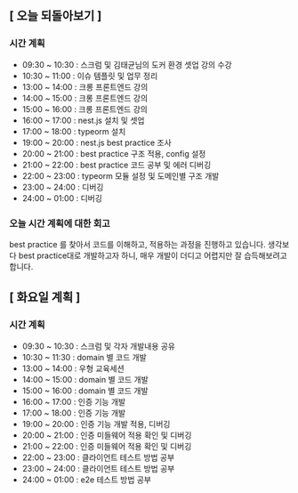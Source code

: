 ## [ 오늘 되돌아보기 ]

### 시간 계획

- 09:30 ~ 10:30 : 스크럼 및 김태균님의 도커 환경 셋업 강의 수강
- 10:30 ~ 11:00 : 이슈 템플릿 및 업무 정리
- 13:00 ~ 14:00 : 크롱 프론트엔드 강의
- 14:00 ~ 15:00 : 크롱 프론트엔드 강의
- 15:00 ~ 16:00 : 크롱 프론트엔드 강의
- 16:00 ~ 17:00 : nest.js 설치 및 셋업
- 17:00 ~ 18:00 : typeorm 설치
- 19:00 ~ 20:00 : nest.js best practice 조사
- 20:00 ~ 21:00 : best practice 구조 적용, config 설정
- 21:00 ~ 22:00 : best practice 코드 공부 및 에러 디버깅
- 22:00 ~ 23:00 : typeorm 모듈 설정 및 도메인별 구조 개발
- 23:00 ~ 24:00 : 디버깅
- 24:00 ~ 01:00 : 디버깅

### 오늘 시간 계획에 대한 회고

best practice 를 찾아서 코드를 이해하고, 적용하는 과정을 진행하고 있습니다.
생각보다 best practice대로 개발하고자 하니, 매우 개발이 더디고 어렵지만 잘 습득해보려고 합니다.

## [ 화요일 계획 ]

### 시간 계획

- 09:30 ~ 10:30 : 스크럼 및 각자 개발내용 공유
- 10:30 ~ 11:30 : domain 별 코드 개발
- 13:00 ~ 14:00 : 우형 교육세션
- 14:00 ~ 15:00 : domain 별 코드 개발
- 15:00 ~ 16:00 : domain 별 코드 개발
- 16:00 ~ 17:00 : 인증 기능 개발
- 17:00 ~ 18:00 : 인증 기능 개발
- 19:00 ~ 20:00 : 인증 기능 개발 적용, 디버깅
- 20:00 ~ 21:00 : 인증 미들웨어 적용 확인 및 디버깅
- 21:00 ~ 22:00 : 인증 미들웨어 적용 확인 및 디버깅
- 22:00 ~ 23:00 : 클라이언트 테스트 방법 공부
- 23:00 ~ 24:00 : 클라이언트 테스트 방법 공부
- 24:00 ~ 01:00 : e2e 테스트 방법 공부
